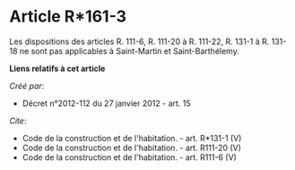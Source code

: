 # Article R*161-3

Les dispositions des articles R. 111-6, R. 111-20 à R. 111-22, R. 131-1 à R. 131-18 ne sont pas applicables à Saint-Martin et
Saint-Barthélemy.

**Liens relatifs à cet article**

_Créé par_:

  - Décret n°2012-112 du 27 janvier 2012 - art. 15

_Cite_:

  - Code de la construction et de l'habitation. - art. R*131-1 (V)
  - Code de la construction et de l'habitation. - art. R111-20 (V)
  - Code de la construction et de l'habitation. - art. R111-6 (V)
